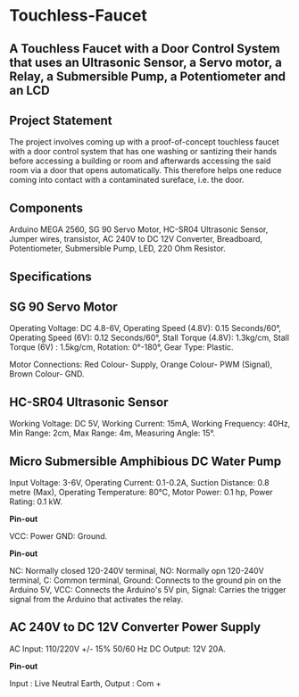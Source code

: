 # Touchless-Faucet

## A Touchless Faucet with a Door Control System that uses an Ultrasonic Sensor, a Servo motor, a Relay, a Submersible Pump, a Potentiometer and an LCD

## Project Statement

The project involves coming up with a proof-of-concept touchless faucet with a door control system that has one washing or santizing 
their hands before accessing a building or room and afterwards accessing the said room via a door that opens automatically. This 
therefore helps one reduce coming into contact with a contaminated sureface, i.e. the door.

## Components

Arduino MEGA 2560, SG 90 Servo Motor, HC-SR04 Ultrasonic Sensor, Jumper wires, transistor, AC 240V to DC 12V Converter, Breadboard, 
Potentiometer, Submersible Pump, LED, 220 Ohm Resistor.

## Specifications

## SG 90 Servo Motor

Operating Voltage: DC 4.8-6V,
Operating Speed (4.8V): 0.15 Seconds/60°,
Operating Speed (6V): 0.12 Seconds/60°,
Stall Torque (4.8V): 1.3kg/cm,
Stall Torque (6V) : 1.5kg/cm,
Rotation: 0°-180°,
Gear Type: Plastic.

Motor Connections:
Red Colour- Supply,
Orange Colour- PWM (Signal),
Brown Colour- GND.

## HC-SR04 Ultrasonic Sensor

Working Voltage: DC 5V,
Working Current: 15mA,
Working Frequency: 40Hz,
Min Range: 2cm,
Max Range: 4m,
Measuring Angle: 15°.

## Micro Submersible Amphibious DC Water Pump

Input Voltage: 3-6V,
Operating Current: 0.1-0.2A,
Suction Distance: 0.8 metre (Max),
Operating Temperature: 80°C,
Motor Power: 0.1 hp,
Power Rating: 0.1 kW.

**Pin-out**

VCC: Power GND: Ground.

**Pin-out**

NC: Normally closed 120-240V terminal,
NO: Normally opn 120-240V terminal,
C: Common terminal,
Ground: Connects to the ground pin on the Arduino 5V,
VCC: Connects the Arduino's 5V pin,
Signal: Carries the trigger signal from the Arduino that activates the relay.

## AC 240V to DC 12V Converter Power Supply

AC Input: 110/220V +/- 15% 50/60 Hz DC Output: 12V 20A.

**Pin-out**

Input : Live Neutral Earth,
Output : Com +

